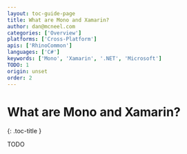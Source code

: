 ```yaml
---
layout: toc-guide-page
title: What are Mono and Xamarin?
author: dan@mcneel.com
categories: ['Overview']
platforms: ['Cross-Platform']
apis: ['RhinoCommon']
languages: ['C#']
keywords: ['Mono', 'Xamarin', '.NET', 'Microsoft']
TODO: 1
origin: unset
order: 2
---
```


# What are Mono and Xamarin?
{: .toc-title }

TODO
